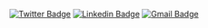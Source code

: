 [![Twitter Badge](https://img.shields.io/badge/-@trnddev-58a6ff?style=flat-square&labelColor=58a6ff&logo=twitter&logoColor=black&link=https://twitter.com/trnddev)](https://twitter.com/trnddev) 
[![Linkedin Badge](https://img.shields.io/badge/-Matheus%20Trindade-58a6ff?style=flat-square&logo=Linkedin&logoColor=black&link=https://www.linkedin.com/in/trindadematheus/)](https://www.linkedin.com/in/trindadematheus/) 
[![Gmail Badge](https://img.shields.io/badge/-trindadematheus27@gmail.com-58a6ff?style=flat-square&logo=Gmail&logoColor=black&link=mailto:trindadematheus27@gmail.com)](mailto:trindadematheus27@gmail.com)
